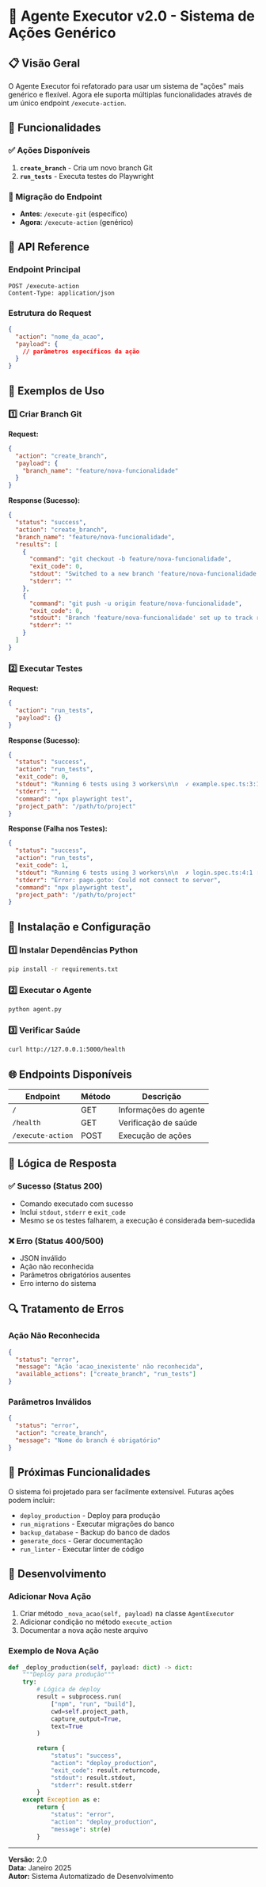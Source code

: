 # 🤖 Agente Executor v2.0 - Sistema de Ações Genérico

## 📋 Visão Geral

O Agente Executor foi refatorado para usar um sistema de "ações" mais genérico e flexível. Agora ele suporta múltiplas funcionalidades através de um único endpoint `/execute-action`.

## 🚀 Funcionalidades

### ✅ Ações Disponíveis

1. **`create_branch`** - Cria um novo branch Git
2. **`run_tests`** - Executa testes do Playwright

### 🔄 Migração do Endpoint

- **Antes**: `/execute-git` (específico)
- **Agora**: `/execute-action` (genérico)

## 📡 API Reference

### Endpoint Principal

```http
POST /execute-action
Content-Type: application/json
```

### Estrutura do Request

```json
{
  "action": "nome_da_acao",
  "payload": {
    // parâmetros específicos da ação
  }
}
```

## 🎯 Exemplos de Uso

### 1️⃣ Criar Branch Git

**Request:**
```json
{
  "action": "create_branch",
  "payload": {
    "branch_name": "feature/nova-funcionalidade"
  }
}
```

**Response (Sucesso):**
```json
{
  "status": "success",
  "action": "create_branch",
  "branch_name": "feature/nova-funcionalidade",
  "results": [
    {
      "command": "git checkout -b feature/nova-funcionalidade",
      "exit_code": 0,
      "stdout": "Switched to a new branch 'feature/nova-funcionalidade'",
      "stderr": ""
    },
    {
      "command": "git push -u origin feature/nova-funcionalidade",
      "exit_code": 0,
      "stdout": "Branch 'feature/nova-funcionalidade' set up to track remote branch",
      "stderr": ""
    }
  ]
}
```

### 2️⃣ Executar Testes

**Request:**
```json
{
  "action": "run_tests",
  "payload": {}
}
```

**Response (Sucesso):**
```json
{
  "status": "success",
  "action": "run_tests",
  "exit_code": 0,
  "stdout": "Running 6 tests using 3 workers\n\n  ✓ example.spec.ts:3:1 › has title (chromium)\n  ✓ example.spec.ts:9:1 › get started link (chromium)\n  ✓ login.spec.ts:4:1 › should display login form (chromium)\n\n  6 passed (2.1s)",
  "stderr": "",
  "command": "npx playwright test",
  "project_path": "/path/to/project"
}
```

**Response (Falha nos Testes):**
```json
{
  "status": "success",
  "action": "run_tests",
  "exit_code": 1,
  "stdout": "Running 6 tests using 3 workers\n\n  ✗ login.spec.ts:4:1 › should display login form (chromium)\n\n  3 failed, 3 passed (2.1s)",
  "stderr": "Error: page.goto: Could not connect to server",
  "command": "npx playwright test",
  "project_path": "/path/to/project"
}
```

## 🔧 Instalação e Configuração

### 1️⃣ Instalar Dependências Python

```bash
pip install -r requirements.txt
```

### 2️⃣ Executar o Agente

```bash
python agent.py
```

### 3️⃣ Verificar Saúde

```bash
curl http://127.0.0.1:5000/health
```

## 🌐 Endpoints Disponíveis

| Endpoint | Método | Descrição |
|----------|--------|----------|
| `/` | GET | Informações do agente |
| `/health` | GET | Verificação de saúde |
| `/execute-action` | POST | Execução de ações |

## 🎯 Lógica de Resposta

### ✅ Sucesso (Status 200)
- Comando executado com sucesso
- Inclui `stdout`, `stderr` e `exit_code`
- Mesmo se os testes falharem, a execução é considerada bem-sucedida

### ❌ Erro (Status 400/500)
- JSON inválido
- Ação não reconhecida
- Parâmetros obrigatórios ausentes
- Erro interno do sistema

## 🔍 Tratamento de Erros

### Ação Não Reconhecida
```json
{
  "status": "error",
  "message": "Ação 'acao_inexistente' não reconhecida",
  "available_actions": ["create_branch", "run_tests"]
}
```

### Parâmetros Inválidos
```json
{
  "status": "error",
  "action": "create_branch",
  "message": "Nome do branch é obrigatório"
}
```

## 🚀 Próximas Funcionalidades

O sistema foi projetado para ser facilmente extensível. Futuras ações podem incluir:

- `deploy_production` - Deploy para produção
- `run_migrations` - Executar migrações do banco
- `backup_database` - Backup do banco de dados
- `generate_docs` - Gerar documentação
- `run_linter` - Executar linter de código

## 🔧 Desenvolvimento

### Adicionar Nova Ação

1. Criar método `_nova_acao(self, payload)` na classe `AgentExecutor`
2. Adicionar condição no método `execute_action`
3. Documentar a nova ação neste arquivo

### Exemplo de Nova Ação

```python
def _deploy_production(self, payload: dict) -> dict:
    """Deploy para produção"""
    try:
        # Lógica de deploy
        result = subprocess.run(
            ["npm", "run", "build"],
            cwd=self.project_path,
            capture_output=True,
            text=True
        )
        
        return {
            "status": "success",
            "action": "deploy_production",
            "exit_code": result.returncode,
            "stdout": result.stdout,
            "stderr": result.stderr
        }
    except Exception as e:
        return {
            "status": "error",
            "action": "deploy_production",
            "message": str(e)
        }
```

---

**Versão:** 2.0  
**Data:** Janeiro 2025  
**Autor:** Sistema Automatizado de Desenvolvimento